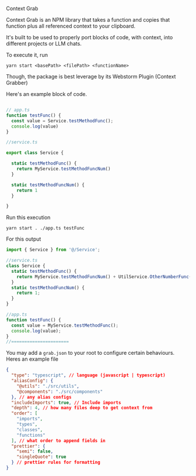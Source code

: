 Context Grab


Context Grab is an NPM library that takes a function and copies that function plus all referenced context to your clipboard.

It's built to be used to properly port blocks of code, with context, into different projects or LLM chats.

To execute it, run
```
yarn start <basePath> <filePath> <functionName>
```

Though, the package is best leverage by its Webstorm Plugin (Context Grabber)

Here's an example block of code.

```javascript

// app.ts
function testFunc() {
  const value = Service.testMethodFunc();
  console.log(value)
}

//service.ts

export class Service {

  static testMethodFunc() {
    return MyService.testMethodFuncNum()
  }

  static testMethodFuncNum() {
    return 1
  }

}
```

Run this execution

```
yarn start . ./app.ts testFunc
```

For this output
```javascript
import { Service } from '@/Service';

//service.ts
class Service {
  static testMethodFunc() {
    return MyService.testMethodFuncNum() + UtilService.OtherNumberFunc();
  }
  static testMethodFuncNum() {
    return 1;
  }
}

//app.ts
function testFunc() {
  const value = MyService.testMethodFunc();
  console.log(value);
}
//======================


```

You may add a `grab.json` to your root to configure certain behaviours. Heres an example file

```json
{
  "type": "typescript", // language (javascript | typescript)
  "aliasConfig": {
    "@utils": "./src/utils",
    "@components": "./src/components"
  }, // any alias configs
  "includeImports": true, // Include imports 
  "depth": 4, // how many files deep to get context from
  "order": [
    "imports",
    "types",
    "classes",
    "functions"
  ], // what order to append fields in
  "prettier": {
    "semi": false,
    "singleQuote": true
  } // prettier rules for formatting
}
```
